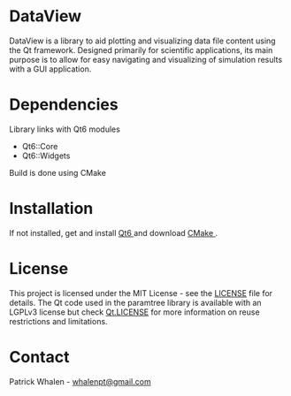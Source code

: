 # DataView #

DataView is a library to aid plotting and visualizing data file content
using the Qt framework. Designed primarily for scientific applications,
its main purpose is to allow for easy navigating and visualizing of simulation results
with a GUI application.

# Dependencies #

Library links with Qt6 modules
<ul>
<li> Qt6::Core </li>
<li> Qt6::Widgets </li>
</ul>

Build is done using CMake

# Installation #

If not installed, get and install <a href = https://doc.qt.io/qt-6/gettingstarted.html>Qt6 </a>
and download <a href = https://cmake.org/download/>CMake </a>.

# License #
This project is licensed under the MIT License - see the [LICENSE](./LICENSE) file for details.
The Qt code used in the paramtree library is available with an LGPLv3 license 
but check [Qt.LICENSE](./Qt.LICENSE) for more information on reuse restrictions and
limitations.

# Contact #
Patrick Whalen - whalenpt@gmail.com













































